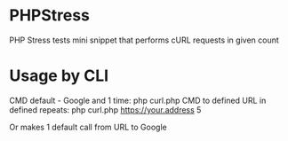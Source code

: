 # PHPStress
PHP Stress tests mini snippet that performs cURL requests in given count

# Usage by CLI 
CMD default - Google and 1 time: php curl.php
CMD to defined URL in defined repeats: php curl.php https://your.address 5

Or makes 1 default call from URL to Google
